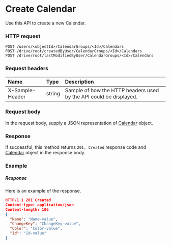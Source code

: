 # Create Calendar

Use this API to create a new Calendar.
### HTTP request
```http
POST /users/<objectId>/CalendarGroups/<Id>/Calendars
POST /drive/root/createdByUser/CalendarGroups/<Id>/Calendars
POST /drive/root/lastModifiedByUser/CalendarGroups/<Id>/Calendars

```
### Request headers
| Name       | Type | Description|
|:---------------|:--------|:----------|
| X-Sample-Header  | string  | Sample of how the HTTP headers used by the API could be displayed.|

### Request body
In the request body, supply a JSON representation of [Calendar](../resources/calendar.md) object.


### Response
If successful, this method returns `201, Created` response code and [Calendar](../resources/calendar.md) object in the response body.

### Example
##### Response
Here is an example of the response.
```json
HTTP/1.1 201 Created
Content-type: application/json
Content-length: 106
{
  "Name": "Name-value",
  "ChangeKey": "ChangeKey-value",
  "Color": "Color-value",
  "Id": "Id-value"
}
```

<!-- uuid: 046d11e8-d8d1-4243-b10e-9051c33d4f3e
2015-10-09 18:34:12 UTC -->